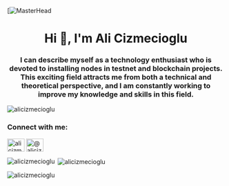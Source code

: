 [![MasterHead](https://avatars.githubusercontent.com/u/100354349?v=4)
<h1 align="center">Hi 👋, I'm Ali Cizmecioglu</h1>
<h3 align="center">I can describe myself as a technology enthusiast who is devoted to installing nodes in testnet and blockchain projects. This exciting field attracts me from both a technical and theoretical perspective, and I am constantly working to improve my knowledge and skills in this field.</h3>

<p align="left"> <img src="https://komarev.com/ghpvc/?username=alicizmecioglu&label=Profile%20views&color=0e75b6&style=flat" alt="alicizmecioglu" /> </p>

<h3 align="left">Connect with me:</h3>
<p align="left">
<a href="https://twitter.com/alicizmecioglu" target="blank"><img align="center" src="https://raw.githubusercontent.com/rahuldkjain/github-profile-readme-generator/master/src/images/icons/Social/twitter.svg" alt="alicizmecioglu" height="30" width="40" /></a>
<a href="https://medium.com/@alicizmecioglu" target="blank"><img align="center" src="https://raw.githubusercontent.com/rahuldkjain/github-profile-readme-generator/master/src/images/icons/Social/medium.svg" alt="@alicizmecioglu" height="30" width="40" /></a>
</p>

<p><img align="left" src="https://github-readme-stats.vercel.app/api/top-langs?username=alicizmecioglu&show_icons=true&locale=en&layout=compact" alt="alicizmecioglu" /></p>

<p>&nbsp;<img align="center" src="https://github-readme-stats.vercel.app/api?username=alicizmecioglu&show_icons=true&locale=en" alt="alicizmecioglu" /></p>

<p><img align="center" src="https://github-readme-streak-stats.herokuapp.com/?user=alicizmecioglu&" alt="alicizmecioglu" /></p>

